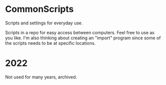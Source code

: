 # CommonScripts
Scripts and settings for everyday use. 

Scripts in a repo for easy access between computers. Feel free to use as you like. 
I'm also thinking about creating an "import" program since some of the scripts needs to be at specific locations. 


# 2022
Not used for many years, archived. 

